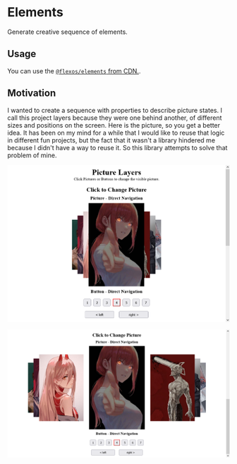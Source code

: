 # Elements

Generate creative sequence of elements.

## Usage

You can use the [`@flexos/elements` from CDN.](https://www.jsdelivr.com/package/npm/@flexos/elements).

## Motivation

I wanted to create a sequence with properties to describe picture states. I call this project layers because they were one behind another, of different sizes and positions on the screen. Here is the picture, so you get a better idea. It has been on my mind for a while that I would like to reuse that logic in different fun projects, but the fact that it wasn't a library hindered me because I didn't have a way to reuse it. So this library attempts to solve that problem of mine.

![Compact Elements](assets/images/elements_compact.png)

![Expanded Elements](assets/images/elements_expanded.png)
